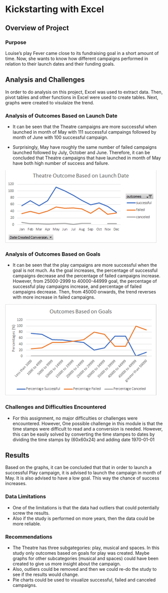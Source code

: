 # Kickstarting with Excel

## Overview of Project

### Purpose
Louise’s play Fever came close to its fundraising goal in a short amount of time. Now, she wants to know how different campaigns performed in relation to their launch dates and their funding goals. 
## Analysis and Challenges
In order to do analysis on this project, Excel was used to extract data. Then, pivot tables and other functions in Excel were used to create tables. Next, graphs were created to visulaize the trend.
### Analysis of Outcomes Based on Launch Date
- It can be seen that the Theatre campaigns are more successful when launched in month of May with 111 successful campaings 
	followed by month of June with 100 successful campaign. 
	
- Surprisingly, May have roughly the same number of failed campaigns launched followed by July, October and June. Therefore,
	it can be concluded that Theatre campaigns that have launched in month of May have both high number of success and failure. 
	
![Plot 2](https://github.com/amirimah/kickstarter-analysis/blob/main/Theater_Outcomes_vs_Launch.png?raw=true)
### Analysis of Outcomes Based on Goals
- It can be seen that the play campaigns are more successful when the goal is not much. As the goal increases, the percentage of successful campaigns decrease and the percentage of failed campaigns increase. However, from 25000-2999 to 40000-44999 goal, the percentage of successful play campaigns increase, and percentage of failed campaigns decrease. Then, from 45000 onwards, the trend reverses with more increase in failed campaigns.

![Plot 1](https://github.com/amirimah/kickstarter-analysis/blob/main/Outcomes_vs_Goals.png?raw=true)

### Challenges and Difficulties Encountered
- For this assignment, no major difficulties or challenges were encountered. However, One possible challenge in this module is that the time stamps were difficult to read and a conversion is needed. However, this can be easily solved by converting the time stampes to dates by dividing the time stamps by (60x60x24) and adding date 1970-01-01
## Results
Based on the graphs, it can be concluded that that in order to launch a successful Play campaign, it is advised to launch the campaign in month of May. It is also advised to have a low goal. This way the chance of success increases. 
### Data Limitations
- One of the limitations is that the data had outliers that could potentially screw the results. 
- Also if the study is performed on more years, then the data could be more reliable.

### Recommendations	

- The Theatre has three subgategories: play, musical and spaces. In this study only outcomes based on goals for play was created. Maybe graphs for other subcategories (musical and spaces) could have been created to give us more insight about the campaign. 
- Also, outliers could be removed and then we could re-do the study to see if the results would change. 
- Pie charts could be used to visualize successful, failed and canceled campaigns.
